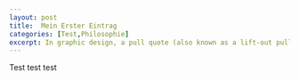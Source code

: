 ```yaml
---
layout: post
title:  Mein Erster Eintrag
categories: [Test,Philosophie]
excerpt: In graphic design, a pull quote (also known as a lift-out pull quote) is a key phrase, quotation, or excerpt that has been pulled from an article and used as a page layout graphic element, serving to entice readers into the article or to highlight a key topic.
---
```


Test test test

